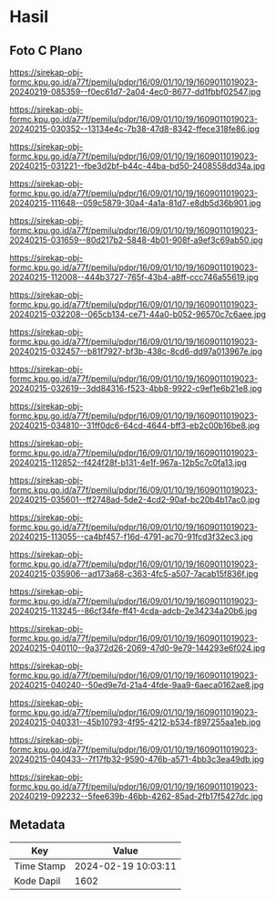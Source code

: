 # Hasil

## Foto C Plano

https://sirekap-obj-formc.kpu.go.id/a77f/pemilu/pdpr/16/09/01/10/19/1609011019023-20240219-085359--f0ec61d7-2a04-4ec0-8677-dd1fbbf02547.jpg

https://sirekap-obj-formc.kpu.go.id/a77f/pemilu/pdpr/16/09/01/10/19/1609011019023-20240215-030352--13134e4c-7b38-47d8-8342-ffece318fe86.jpg

https://sirekap-obj-formc.kpu.go.id/a77f/pemilu/pdpr/16/09/01/10/19/1609011019023-20240215-031221--fbe3d2bf-b44c-44ba-bd50-2408558dd34a.jpg

https://sirekap-obj-formc.kpu.go.id/a77f/pemilu/pdpr/16/09/01/10/19/1609011019023-20240215-111648--059c5879-30a4-4a1a-81d7-e8db5d36b901.jpg

https://sirekap-obj-formc.kpu.go.id/a77f/pemilu/pdpr/16/09/01/10/19/1609011019023-20240215-031659--80d217b2-5848-4b01-908f-a9ef3c69ab50.jpg

https://sirekap-obj-formc.kpu.go.id/a77f/pemilu/pdpr/16/09/01/10/19/1609011019023-20240215-112008--444b3727-765f-43b4-a8ff-ccc746a55619.jpg

https://sirekap-obj-formc.kpu.go.id/a77f/pemilu/pdpr/16/09/01/10/19/1609011019023-20240215-032208--065cb134-ce71-44a0-b052-96570c7c6aee.jpg

https://sirekap-obj-formc.kpu.go.id/a77f/pemilu/pdpr/16/09/01/10/19/1609011019023-20240215-032457--b81f7927-bf3b-438c-8cd6-dd97a013967e.jpg

https://sirekap-obj-formc.kpu.go.id/a77f/pemilu/pdpr/16/09/01/10/19/1609011019023-20240215-032619--3dd84316-f523-4bb8-9922-c9ef1e6b21e8.jpg

https://sirekap-obj-formc.kpu.go.id/a77f/pemilu/pdpr/16/09/01/10/19/1609011019023-20240215-034810--31ff0dc6-64cd-4644-bff3-eb2c00b16be8.jpg

https://sirekap-obj-formc.kpu.go.id/a77f/pemilu/pdpr/16/09/01/10/19/1609011019023-20240215-112852--f424f28f-b131-4e1f-967a-12b5c7c0fa13.jpg

https://sirekap-obj-formc.kpu.go.id/a77f/pemilu/pdpr/16/09/01/10/19/1609011019023-20240215-035601--ff2748ad-5de2-4cd2-90af-bc20b4b17ac0.jpg

https://sirekap-obj-formc.kpu.go.id/a77f/pemilu/pdpr/16/09/01/10/19/1609011019023-20240215-113055--ca4bf457-f16d-4791-ac70-91fcd3f32ec3.jpg

https://sirekap-obj-formc.kpu.go.id/a77f/pemilu/pdpr/16/09/01/10/19/1609011019023-20240215-035906--ad173a68-c363-4fc5-a507-7acab15f836f.jpg

https://sirekap-obj-formc.kpu.go.id/a77f/pemilu/pdpr/16/09/01/10/19/1609011019023-20240215-113245--86cf34fe-ff41-4cda-adcb-2e34234a20b6.jpg

https://sirekap-obj-formc.kpu.go.id/a77f/pemilu/pdpr/16/09/01/10/19/1609011019023-20240215-040110--9a372d26-2069-47d0-9e79-144293e6f024.jpg

https://sirekap-obj-formc.kpu.go.id/a77f/pemilu/pdpr/16/09/01/10/19/1609011019023-20240215-040240--50ed9e7d-21a4-4fde-9aa9-6aeca0162ae8.jpg

https://sirekap-obj-formc.kpu.go.id/a77f/pemilu/pdpr/16/09/01/10/19/1609011019023-20240215-040331--45b10793-4f95-4212-b534-f897255aa1eb.jpg

https://sirekap-obj-formc.kpu.go.id/a77f/pemilu/pdpr/16/09/01/10/19/1609011019023-20240215-040433--7f17fb32-9590-476b-a571-4bb3c3ea49db.jpg

https://sirekap-obj-formc.kpu.go.id/a77f/pemilu/pdpr/16/09/01/10/19/1609011019023-20240219-092232--5fee639b-46bb-4262-85ad-2fb17f5427dc.jpg


## Metadata

| Key        | Value               |
| ---------- | ------------------- |
| Time Stamp | 2024-02-19 10:03:11 |
| Kode Dapil | 1602                |



